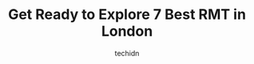 ---
layout: ampstory
image: https://i0.wp.com/www.auto.or.id/wp-content/uploads/2023/06/jenna-birtch-massage-therapy-0-london-1686323878.jpeg?resize=640,853
author: techidn
featured: false
description: London, Ontario, Canada is a haven for RMT enthusiasts, boasting an impressive array of 7 top-notch establishments. Whether youre a seasoned connoisseur or simply curious to explore the bes
title: Get Ready to Explore 7 Best RMT in London
cover:
   title: Get Ready to Explore 7 Best RMT in London
   subtitle: AUTO.OR.ID
   background: https://www.auto.or.id/wp-content/uploads/2023/06/jenna-birtch-massage-therapy-0-london-1686323878.jpeg

pages: 
 - layout: thirds
   top: <h1>#1 The Health Network</h1>
   bottom: "<p>If I could give more stars, I would would. Such a friendly place! Always greet me with friendliest hello and have everything taken care of with my benefits before Im d</p>"
   background: https://www.auto.or.id/wp-content/uploads/2023/06/jenna-birtch-massage-therapy-1-london-1686323880.jpeg
   backgroundblur: true
 - layout: thirds
   top: <h1>#2 Massage Addict</h1>
   bottom: "<p>825 Southdale Rd W Unit 4, London, ON N6P 1P6, Canada</p>"
   background: https://www.auto.or.id/wp-content/uploads/2023/06/jenna-birtch-massage-therapy-2-london-1686323880.jpeg
   cta:
      link: https://www.auto.or.id/get-ready-to-explore-7-best-rmt-in-london/
      text: Get Ready to Explore 7 Best RMT in London
 - layout: thirds
   top: <h1>#3 Massage Addict</h1>
   bottom: "<p>735 Fanshawe Park Rd W Unit 3, London, ON N6G 5B4, Canada</p>"
   background: https://images.unsplash.com/photo-1639928846512-d22a0738138a?ixlib=rb-4.0.3&ixid=MnwxMjA3fDB8MHxwaG90by1wYWdlfHx8fGVufDB8fHx8&auto=format&fit=crop&w=640&h=853&q=80
   cta:
      link: https://www.auto.or.id/get-ready-to-explore-7-best-rmt-in-london/
      text: Get Ready to Explore 7 Best RMT in London
 - layout: thirds
   top: <h1>#4 Renaissance Massage Therapy Clinic & Spa</h1>
   bottom: "<p>201 Dundas St, London, ON N6A 1G4, Canada</p>"
   background: https://images.unsplash.com/photo-1639928845176-2804838ca715?ixlib=rb-4.0.3&ixid=MnwxMjA3fDB8MHxwaG90by1wYWdlfHx8fGVufDB8fHx8&auto=format&fit=crop&w=640&h=853&q=80
   cta:
      link: https://www.auto.or.id/get-ready-to-explore-7-best-rmt-in-london/
      text: Get Ready to Explore 7 Best RMT in London
 - layout: thirds
   top: <h1>#5 Massage Addict</h1>
   bottom: "<p>1550 Highbury Ave N, London, ON N5Y 5N7, Canada</p>"
   background: https://images.unsplash.com/photo-1619843810917-548e472b9055?ixlib=rb-4.0.3&ixid=MnwxMjA3fDB8MHxwaG90by1wYWdlfHx8fGVufDB8fHx8&auto=format&fit=crop&w=640&h=853&q=80
   cta:
      link: https://www.auto.or.id/get-ready-to-explore-7-best-rmt-in-london/
      text: Get Ready to Explore 7 Best RMT in London
 - layout: thirds
   top: <h1>#6 Massage Care Clinic</h1>
   bottom: "<p>121-1135 Adelaide St N, London, ON N5Y 5K7, Canada</p>"
   background: https://images.unsplash.com/photo-1511919884226-fd3cad34687c?ixlib=rb-4.0.3&ixid=MnwxMjA3fDB8MHxwaG90by1wYWdlfHx8fGVufDB8fHx8&auto=format&fit=crop&w=640&h=853&q=80
   cta:
      link: https://www.auto.or.id/get-ready-to-explore-7-best-rmt-in-london/
      text: Get Ready to Explore 7 Best RMT in London
 - layout: thirds
   top: <h1>#7 Richmond Massage Therapy</h1>
   bottom: "<p>784 Richmond St, London, ON N6A 3H5, Canada</p>"
   background: https://images.unsplash.com/photo-1653047257661-fbf6d8f1129c?ixlib=rb-4.0.3&ixid=MnwxMjA3fDB8MHxwaG90by1wYWdlfHx8fGVufDB8fHx8&auto=format&fit=crop&w=640&h=853&q=80
   cta:
      link: https://www.auto.or.id/get-ready-to-explore-7-best-rmt-in-london/
      text: Get Ready to Explore 7 Best RMT in London
 - layout: thirds
   middle: Continue reading...
   background: https://images.unsplash.com/photo-1636325781667-1bf90ed57efc?ixlib=rb-4.0.3&ixid=MnwxMjA3fDB8MHxwaG90by1wYWdlfHx8fGVufDB8fHx8&auto=format&fit=crop&w=640&h=853&q=80
   cta:
      link: https://www.auto.or.id/get-ready-to-explore-7-best-rmt-in-london/
      text: Get Ready to Explore 7 Best RMT in London

---